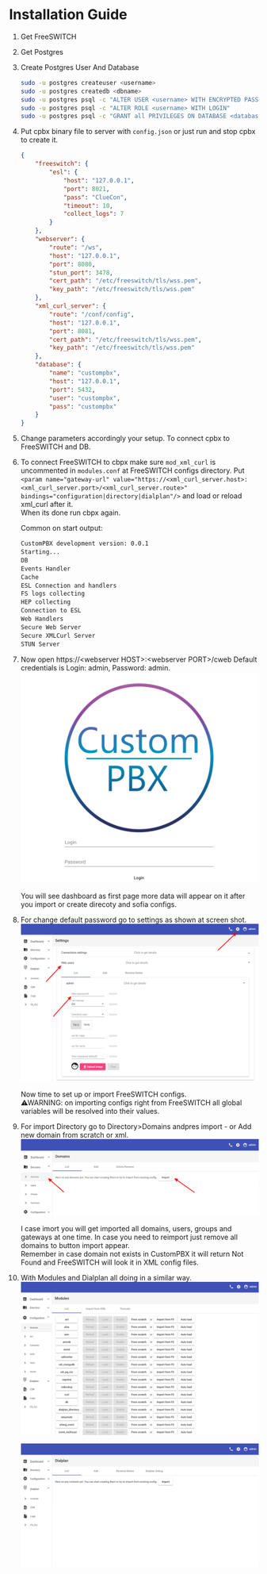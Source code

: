 # Installation Guide
1. Get FreeSWITCH
2. Get Postgres

3. Create Postgres User And Database  
    ```bash
    sudo -u postgres createuser <username>
    sudo -u postgres createdb <dbname>
    sudo -u postgres psql -c "ALTER USER <username> WITH ENCRYPTED PASSWORD '<password>'"
    sudo -u postgres psql -c "ALTER ROLE <username> WITH LOGIN"
    sudo -u postgres psql -c "GRANT all PRIVILEGES ON DATABASE <database> TO <username>"
    ```

4. Put cpbx binary file to server with `config.json` or just run and stop cpbx to create it.
    ```json
    {
        "freeswitch": {
            "esl": {
                "host": "127.0.0.1",
                "port": 8021,
                "pass": "ClueCon",
                "timeout": 10,
                "collect_logs": 7
            }
        },
        "webserver": {
            "route": "/ws",
            "host": "127.0.0.1",
            "port": 8080,
            "stun_port": 3478,
            "cert_path": "/etc/freeswitch/tls/wss.pem",
            "key_path": "/etc/freeswitch/tls/wss.pem"
        },
        "xml_curl_server": {
            "route": "/conf/config",
            "host": "127.0.0.1",
            "port": 8081,
            "cert_path": "/etc/freeswitch/tls/wss.pem",
            "key_path": "/etc/freeswitch/tls/wss.pem"
        },
        "database": {
            "name": "custompbx",
            "host": "127.0.0.1",
            "port": 5432,
            "user": "custompbx",
            "pass": "custompbx"
        }
    }
    ```

5. Change parameters accordingly your setup. To connect cpbx to FreeSWITCH and DB.  
6. To connect FreeSWITCH to cbpx make sure `mod_xml_curl` is uncommented in `modules.conf` at FreeSWITCH configs directory. Put `<param name="gateway-url" value="https://<xml_curl_server.host>:<xml_curl_server.port>/<xml_curl_server.route>" bindings="configuration|directory|dialplan"/>` and load or reload xml_curl after it.  
    When its done run cbpx again.
    
    Common on start output:  
    ```bash
    CustomPBX development version: 0.0.1
    Starting...
    DB
    Events Handler
    Cache
    ESL Connection and handlers
    FS logs collecting
    HEP collecting
    Connection to ESL
    Web Handlers
    Secure Web Server
    Secure XMLCurl Server
    STUN Server
    ```

7. Now open https://\<webserver HOST>:\<webserver PORT>/cweb
    Default credentials is Login: admin, Password: admin.  
    ![login](img/login.png)
    
    You will see dashboard as first page more data will appear on it after you import or create direcoty and sofia configs.
8. For change default password go to settings as shown at screen shot.  
    ![new password](img/change_password.png)

    Now time to set up or import FreeSWITCH configs.  
    ⚠WARNING: on importing configs right from FreeSWITCH all global variables will be resolved into their values.

9. For import Directory go to Directory>Domains andpres import - or Add new domain from scratch or xml.  
    ![directory import](img/directory_import.png)
    
    I case imort you will get imported all domains, users, groups and gateways at one time. In case you need to reimport just remove all domains to button import appear.  
    Remember in case domain not exists in CustomPBX it will return Not Found and FreeSWITCH will look it in XML config files.

10. With Modules and Dialplan all doing in a similar way.  
    ![manage modules](img/modules_1.png)
    
    ![manage dialplan](img/dialplan_1.png)  
    
